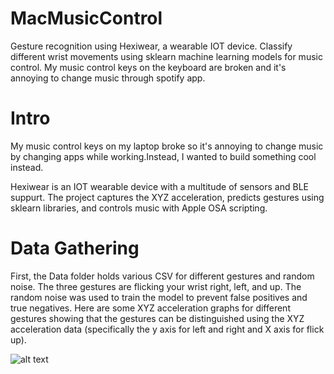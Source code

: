 # MacMusicControl
Gesture recognition using Hexiwear, a wearable IOT device. Classify different wrist movements using sklearn machine learning models for music control. My music control keys on the keyboard are broken and it's annoying to change music through spotify app.

# Intro
My music control keys on my laptop broke so it's annoying to change music by changing apps while working.Instead, I wanted to build something cool instead.

Hexiwear is an IOT wearable device with a multitude of sensors and BLE suppurt. The project captures the XYZ acceleration, predicts gestures using sklearn libraries, and controls music with Apple OSA scripting.

# Data Gathering
First, the Data folder holds various CSV for different gestures and random noise. The three gestures are flicking your wrist right, left, and up. The random noise was used to train the model to prevent false positives and true negatives. Here are some XYZ acceleration graphs for different gestures showing that the gestures can be distinguished using the XYZ acceleration data (specifically the y axis for left and right and X axis for flick up).

![alt text](https://github.com/mshah06686/MacMusicControl/blob/master/Documentation/Left_down.png?raw=true)
